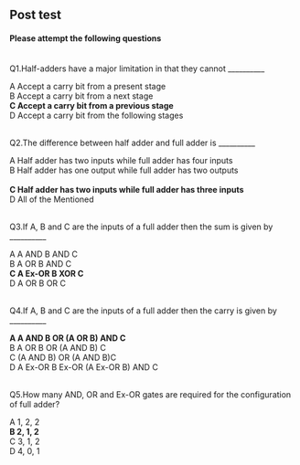 ## Post test
#### Please attempt the following questions

<br>
Q1.Half-adders have a major limitation in that they cannot __________<br>

A   Accept a carry bit from a present stage<br>
B   Accept a carry bit from a next stage<br>
<b>C   Accept a carry bit from a previous stage</b><br>
D   Accept a carry bit from the following stages<br><br>


Q2.The difference between half adder and full adder is __________<br>

A   Half adder has two inputs while full adder has four inputs<br>
B   Half adder has one output while full adder has two outputs<br><br>
<b>C   Half adder has two inputs while full adder has three inputs<br></b>
D   All of the Mentioned<br><br>


Q3.If A, B and C are the inputs of a full adder then the sum is given by __________<br>

A   A AND B AND C<br>
B   A OR B AND C<br>
<b>C   A Ex-OR B XOR C</b><br>
D   A OR B OR C<br><br>


Q4.If A, B and C are the inputs of a full adder then the carry is given by __________<br>

<b>A   A AND B OR (A OR B) AND C</b><br>
B   A OR B OR (A AND B) C<br>
C   (A AND B) OR (A AND B)C<br>
D   A Ex-OR B Ex-OR (A Ex-OR B) AND C<br><br>


Q5.How many AND, OR and Ex-OR gates are required for the configuration of full adder?<br>

A   1, 2, 2<br>
<b>B   2, 1, 2</b><br>
C   3, 1, 2<br>
D   4, 0, 1<br><br>




